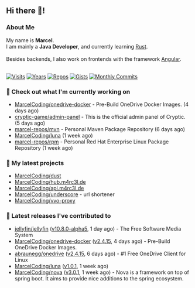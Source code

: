 ## Hi there 👋!




### About Me

My name is **Marcel**.<br>
I am mainly a **Java Developer**, and currently learning [Rust](https://www.rust-lang.org).<br>
<br>
Besides backends, I also work on frontends with the framework [Angular](https://angular.io).
<br>
<br>

[![Visits](https://badges.pufler.dev/visits/MarcelCoding/MarcelCoding?style=flat-square&color=black&logo=github)](https://github.com/MarcelCoding)
[![Years](https://badges.pufler.dev/years/MarcelCoding?style=flat-square&color=black&logo=github)](https://github.com/MarcelCoding)
[![Repos](https://badges.pufler.dev/repos/MarcelCoding?style=flat-square&color=black&logo=github)](https://github.com/MarcelCoding?tab=repositories)
[![Gists](https://badges.pufler.dev/gists/MarcelCoding?style=flat-square&color=black&logo=github)](https://gist.github.com/MarcelCoding)
[![Monthly Commits](https://badges.pufler.dev/commits/monthly/MarcelCoding?style=flat-square&color=black&logo=github)](https://github.com/MarcelCoding)

### 👷 Check out what I'm currently working on

- [MarcelCoding/onedrive-docker](https://github.com/MarcelCoding/onedrive-docker) - Pre-Build OneDrive Docker Images. (4 days ago)
- [cryptic-game/admin-panel](https://github.com/cryptic-game/admin-panel) - This is the official admin panel of Cryptic. (5 days ago)
- [marcel-repos/mvn](https://github.com/marcel-repos/mvn) - Personal Maven Package Repository (6 days ago)
- [MarcelCoding/luna](https://github.com/MarcelCoding/luna) (1 week ago)
- [marcel-repos/rpm](https://github.com/marcel-repos/rpm) - Personal Red Hat Enterprise Linux Package Repository (1 week ago)

### 🌱 My latest projects

- [MarcelCoding/dust](https://github.com/MarcelCoding/dust)
- [MarcelCoding/hub.m4rc3l.de](https://github.com/MarcelCoding/hub.m4rc3l.de)
- [MarcelCoding/api.m4rc3l.de](https://github.com/MarcelCoding/api.m4rc3l.de)
- [MarcelCoding/underscore](https://github.com/MarcelCoding/underscore) - url shortener
- [MarcelCoding/vvo-proxy](https://github.com/MarcelCoding/vvo-proxy)

### 🔭 Latest releases I've contributed to

- [jellyfin/jellyfin](https://github.com/jellyfin/jellyfin) ([v10.8.0-alpha5](https://github.com/jellyfin/jellyfin/releases/tag/v10.8.0-alpha5), 1 day ago) - The Free Software Media System
- [MarcelCoding/onedrive-docker](https://github.com/MarcelCoding/onedrive-docker) ([v2.4.15](https://github.com/MarcelCoding/onedrive-docker/releases/tag/v2.4.15), 4 days ago) - Pre-Build OneDrive Docker Images.
- [abraunegg/onedrive](https://github.com/abraunegg/onedrive) ([v2.4.15](https://github.com/abraunegg/onedrive/releases/tag/v2.4.15), 6 days ago) - #1 Free OneDrive Client for Linux
- [MarcelCoding/luna](https://github.com/MarcelCoding/luna) ([v1.0.1](https://github.com/MarcelCoding/luna/releases/tag/v1.0.1), 1 week ago)
- [MarcelCoding/nova](https://github.com/MarcelCoding/nova) ([v3.0.1](https://github.com/MarcelCoding/nova/releases/tag/v3.0.1), 1 week ago) - Nova is a framework on top of spring boot. It aims to provide nice additions to the spring ecosystem.


